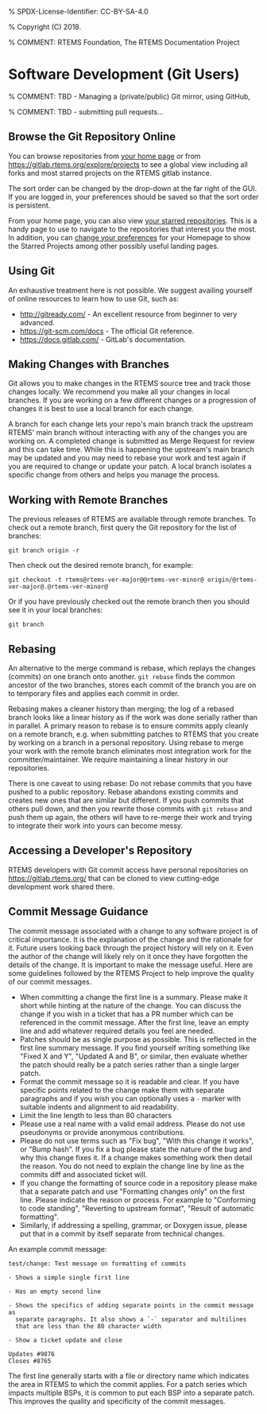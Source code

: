 % SPDX-License-Identifier: CC-BY-SA-4.0

% Copyright (C) 2018.

% COMMENT: RTEMS Foundation, The RTEMS Documentation Project

# Software Development (Git Users)

% COMMENT: TBD - Managing a (private/public) Git mirror, using GitHub,

% COMMENT: TBD - submitting pull requests...

## Browse the Git Repository Online

You can browse repositories from [your home page](https://gitlab.rtems.org)
or from <https://gitlab.rtems.org/explore/projects> to see a global view
including all forks and most starred projects on the RTEMS gitlab instance.

The sort order can be changed by the drop-down at the far right of the GUI. If
you are logged in, your preferences should be saved so that the sort order is
persistent.

From your home page, you can also view
[your starred repositories](https://gitlab.rtems.org/dashboard/projects/starred).
This is a handy page to use to navigate to the repositories that interest you
the most. In addition, you can
[change your preferences](https://gitlab.rtems.org/-/profile/preferences)
for your Homepage to show the Starred Projects among other possibly useful
landing pages.

## Using Git

An exhaustive treatment here is not possible. We suggest availing yourself of
online resources to learn how to use Git, such as:

- <http://gitready.com/> - An excellent resource from beginner to very advanced.
- <https://git-scm.com/docs> - The official Git reference.
- <https://docs.gitlab.com/> - GitLab's documentation.

## Making Changes with Branches

Git allows you to make changes in the RTEMS source tree and track those changes
locally. We recommend you make all your changes in local branches. If you are
working on a few different changes or a progression of changes it is best to
use a local branch for each change.

A branch for each change lets your repo's main branch track the upstream
RTEMS' main branch without interacting with any of the changes you are
working on. A completed change is submitted as Merge Request for review
and this can take time. While this is happening the upstream's main branch
may be updated and you may need to rebase your work and test again if you are
required to change or update your patch. A local branch isolates a specific
change from others and helps you manage the process.

## Working with Remote Branches

The previous releases of RTEMS are available through remote branches. To check
out a remote branch, first query the Git repository for the list of branches:

```shell
git branch origin -r
```

Then check out the desired remote branch, for example:

```shell
git checkout -t rtems@rtems-ver-major@@rtems-ver-minor@ origin/@rtems-ver-major@.@rtems-ver-minor@
```

Or if you have previously checked out the remote branch then you should see it
in your local branches:

```shell
git branch
```

## Rebasing

An alternative to the merge command is rebase, which replays the changes
(commits) on one branch onto another. `git rebase` finds the common ancestor
of the two branches, stores each commit of the branch you are on to temporary
files and applies each commit in order.

Rebasing makes a cleaner history than merging; the log of a rebased branch
looks like a linear history as if the work was done serially rather than in
parallel. A primary reason to rebase is to ensure commits apply cleanly on a
remote branch, e.g. when submitting patches to RTEMS that you create by working
on a branch in a personal repository. Using rebase to merge your work with the
remote branch eliminates most integration work for the committer/maintainer.
We require maintaining a linear history in our repositories.

There is one caveat to using rebase: Do not rebase commits that you have pushed
to a public repository. Rebase abandons existing commits and creates new ones
that are similar but different. If you push commits that others pull down, and
then you rewrite those commits with `git rebase` and push them up again, the
others will have to re-merge their work and trying to integrate their work
into yours can become messy.

## Accessing a Developer's Repository

RTEMS developers with Git commit access have personal repositories
on <https://gitlab.rtems.org/> that can be cloned to view cutting-edge
development work shared there.

## Commit Message Guidance

The commit message associated with a change to any software project
is of critical importance. It is the explanation of the change and the
rationale for it. Future users looking back through the project history
will rely on it. Even the author of the change will likely rely on it
once they have forgotten the details of the change. It is important to
make the message useful. Here are some guidelines followed by the RTEMS
Project to help improve the quality of our commit messages.

- When committing a change the first line is a summary. Please make it short
  while hinting at the nature of the change. You can discuss the change
  if you wish in a ticket that has a PR number which can be referenced in
  the commit message. After the first line, leave an empty line and add
  whatever required details you feel are needed.
- Patches should be as single purpose as possible. This is reflected in
  the first line summary message. If you find yourself writing something
  like "Fixed X and Y", "Updated A and B", or similar, then evaluate
  whether the patch should really be a patch series rather than a single
  larger patch.
- Format the commit message so it is readable and clear. If you have
  specific points related to the change make them with separate paragraphs
  and if you wish you can optionally uses a `-` marker with suitable
  indents and alignment to aid readability.
- Limit the line length to less than 80 characters
- Please use a real name with a valid email address. Please do not use
  pseudonyms or provide anonymous contributions.
- Please do not use terms such as "Fix bug", "With this change it
  works", or "Bump hash". If you fix a bug please state the nature of the
  bug and why this change fixes it. If a change makes something work then
  detail the reason. You do not need to explain the change line by line
  as the commits diff and associated ticket will.
- If you change the formatting of source code in a repository please
  make that a separate patch and use "Formatting changes only" on the first
  line. Please indicate the reason or process. For example to "Conforming
  to code standing", "Reverting to upstream format", "Result of automatic
  formatting".
- Similarly, if addressing a spelling, grammar, or Doxygen issue, please
  put that in a commit by itself separate from technical changes.

An example commit message:

```shell
test/change: Test message on formatting of commits

- Shows a simple single first line

- Has an empty second line

- Shows the specifics of adding separate points in the commit message as
  separate paragraphs. It also shows a `-` separator and multilines
  that are less than the 80 character width

- Show a ticket update and close

Updates #9876
Closes #8765
```

The first line generally starts with a file or directory name which
indicates the area in RTEMS to which the commit applies. For a patch
series which impacts multiple BSPs, it is common to put each BSP into
a separate patch. This improves the quality and specificity of the
commit messages.

